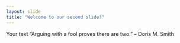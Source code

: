 ```yaml
---
layout: slide
title: "Welcome to our second slide!"
---
```

Your text
“Arguing with a fool proves there are two.” – Doris M. Smith
